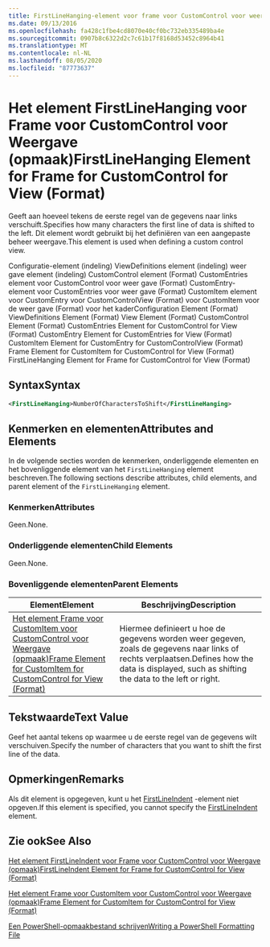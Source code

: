 ```yaml
---
title: FirstLineHanging-element voor frame voor CustomControl voor weer gave (indeling) | Microsoft Docs
ms.date: 09/13/2016
ms.openlocfilehash: fa428c1fbe4cd8070e40cf0bc732eb335489ba4e
ms.sourcegitcommit: 0907b8c6322d2c7c61b17f8168d53452c8964b41
ms.translationtype: MT
ms.contentlocale: nl-NL
ms.lasthandoff: 08/05/2020
ms.locfileid: "87773637"
---
```

# <a name="firstlinehanging-element-for-frame-for-customcontrol-for-view-format"></a><span data-ttu-id="c184b-102">Het element FirstLineHanging voor Frame voor CustomControl voor Weergave (opmaak)</span><span class="sxs-lookup"><span data-stu-id="c184b-102">FirstLineHanging Element for Frame for CustomControl for View (Format)</span></span>

<span data-ttu-id="c184b-103">Geeft aan hoeveel tekens de eerste regel van de gegevens naar links verschuift.</span><span class="sxs-lookup"><span data-stu-id="c184b-103">Specifies how many characters the first line of data is shifted to the left.</span></span> <span data-ttu-id="c184b-104">Dit element wordt gebruikt bij het definiëren van een aangepaste beheer weergave.</span><span class="sxs-lookup"><span data-stu-id="c184b-104">This element is used when defining a custom control view.</span></span>

<span data-ttu-id="c184b-105">Configuratie-element (indeling) ViewDefinitions element (indeling) weer gave element (indeling) CustomControl element (Format) CustomEntries element voor CustomControl voor weer gave (Format) CustomEntry-element voor CustomEntries voor weer gave (Format) CustomItem element voor CustomEntry voor CustomControlView (Format) voor CustomItem voor de weer gave (Format) voor het kader</span><span class="sxs-lookup"><span data-stu-id="c184b-105">Configuration Element (Format) ViewDefinitions Element (Format) View Element (Format) CustomControl Element (Format) CustomEntries Element for CustomControl for View (Format) CustomEntry Element for CustomEntries for View (Format) CustomItem Element for CustomEntry for CustomControlView (Format) Frame Element for CustomItem for CustomControl for View (Format) FirstLineHanging Element for Frame for CustomControl for View (Format)</span></span>

## <a name="syntax"></a><span data-ttu-id="c184b-106">Syntax</span><span class="sxs-lookup"><span data-stu-id="c184b-106">Syntax</span></span>

```xml
<FirstLineHanging>NumberOfCharactersToShift</FirstLineHanging>
```

## <a name="attributes-and-elements"></a><span data-ttu-id="c184b-107">Kenmerken en elementen</span><span class="sxs-lookup"><span data-stu-id="c184b-107">Attributes and Elements</span></span>

<span data-ttu-id="c184b-108">In de volgende secties worden de kenmerken, onderliggende elementen en het bovenliggende element van het `FirstLineHanging` element beschreven.</span><span class="sxs-lookup"><span data-stu-id="c184b-108">The following sections describe attributes, child elements, and parent element of the `FirstLineHanging` element.</span></span>

### <a name="attributes"></a><span data-ttu-id="c184b-109">Kenmerken</span><span class="sxs-lookup"><span data-stu-id="c184b-109">Attributes</span></span>

<span data-ttu-id="c184b-110">Geen.</span><span class="sxs-lookup"><span data-stu-id="c184b-110">None.</span></span>

### <a name="child-elements"></a><span data-ttu-id="c184b-111">Onderliggende elementen</span><span class="sxs-lookup"><span data-stu-id="c184b-111">Child Elements</span></span>

<span data-ttu-id="c184b-112">Geen.</span><span class="sxs-lookup"><span data-stu-id="c184b-112">None.</span></span>

### <a name="parent-elements"></a><span data-ttu-id="c184b-113">Bovenliggende elementen</span><span class="sxs-lookup"><span data-stu-id="c184b-113">Parent Elements</span></span>

|<span data-ttu-id="c184b-114">Element</span><span class="sxs-lookup"><span data-stu-id="c184b-114">Element</span></span>|<span data-ttu-id="c184b-115">Beschrijving</span><span class="sxs-lookup"><span data-stu-id="c184b-115">Description</span></span>|
|-------------|-----------------|
|[<span data-ttu-id="c184b-116">Het element Frame voor CustomItem voor CustomControl voor Weergave (opmaak)</span><span class="sxs-lookup"><span data-stu-id="c184b-116">Frame Element for CustomItem for CustomControl for View (Format)</span></span>](./frame-element-for-customitem-for-customcontrol-for-view-format.md)|<span data-ttu-id="c184b-117">Hiermee definieert u hoe de gegevens worden weer gegeven, zoals de gegevens naar links of rechts verplaatsen.</span><span class="sxs-lookup"><span data-stu-id="c184b-117">Defines how the data is displayed, such as shifting the data to the left or right.</span></span>|

## <a name="text-value"></a><span data-ttu-id="c184b-118">Tekstwaarde</span><span class="sxs-lookup"><span data-stu-id="c184b-118">Text Value</span></span>

<span data-ttu-id="c184b-119">Geef het aantal tekens op waarmee u de eerste regel van de gegevens wilt verschuiven.</span><span class="sxs-lookup"><span data-stu-id="c184b-119">Specify the number of characters that you want to shift the first line of the data.</span></span>

## <a name="remarks"></a><span data-ttu-id="c184b-120">Opmerkingen</span><span class="sxs-lookup"><span data-stu-id="c184b-120">Remarks</span></span>

<span data-ttu-id="c184b-121">Als dit element is opgegeven, kunt u het [FirstLineIndent](./firstlineindent-element-for-frame-for-customcontrol-for-view-format.md) -element niet opgeven.</span><span class="sxs-lookup"><span data-stu-id="c184b-121">If this element is specified, you cannot specify the [FirstLineIndent](./firstlineindent-element-for-frame-for-customcontrol-for-view-format.md) element.</span></span>

## <a name="see-also"></a><span data-ttu-id="c184b-122">Zie ook</span><span class="sxs-lookup"><span data-stu-id="c184b-122">See Also</span></span>

[<span data-ttu-id="c184b-123">Het element FirstLineIndent voor Frame voor CustomControl voor Weergave (opmaak)</span><span class="sxs-lookup"><span data-stu-id="c184b-123">FirstLineIndent Element for Frame for CustomControl for View (Format)</span></span>](./firstlineindent-element-for-frame-for-customcontrol-for-view-format.md)

[<span data-ttu-id="c184b-124">Het element Frame voor CustomItem voor CustomControl voor Weergave (opmaak)</span><span class="sxs-lookup"><span data-stu-id="c184b-124">Frame Element for CustomItem for CustomControl for View (Format)</span></span>](./frame-element-for-customitem-for-customcontrol-for-view-format.md)

[<span data-ttu-id="c184b-125">Een PowerShell-opmaakbestand schrijven</span><span class="sxs-lookup"><span data-stu-id="c184b-125">Writing a PowerShell Formatting File</span></span>](./writing-a-powershell-formatting-file.md)
